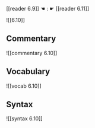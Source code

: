 [[reader 6.9]] ☚ : ☛ [[reader 6.11]]

![[6.10]]

## Commentary

![[commentary 6.10]]

## Vocabulary

![[vocab 6.10]]

## Syntax

![[syntax 6.10]]

